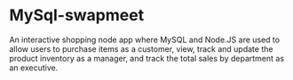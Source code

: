 # MySql-swapmeet

An interactive shopping node app where MySQL and Node.JS are used to allow users to purchase items as a customer, view, track and update the product inventory as a manager, and track the total sales by department as an executive.


